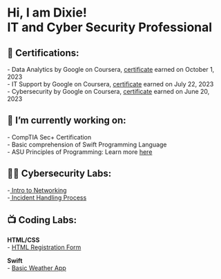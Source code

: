 <h1>Hi, I am Dixie! <br/>IT and Cyber Security Professional</h1>

<h2>🔖 Certifications:</h2>
- Data Analytics by Google on Coursera, <a href="https://coursera.org/verify/professional-cert/CKA9LKY9XSVS">certificate</a> earned on October 1, 2023
<br>
- IT Support by Google on Coursera, <a href="https://coursera.org/verify/professional-cert/HDZBBNLPRYNA">certificate</a> earned on July 22, 2023
<br>
- Cybersecurity by Google on Coursera, <a href="https://coursera.org/verify/professional-cert/V52FCP88C9H3">certificate</a> earned on June 20, 2023 

<h2>🌱 I’m currently working on:</h2>
- CompTIA Sec+ Certification <br>
- Basic comprehension of Swift Programming Language <br>
- ASU Principles of Programming: Learn more <a href="https://gostudyhall.com/courses/principles-of-programming-cse-110/">here</a>

<h2>👨‍💻 Cybersecurity Labs:</h2>
-<a href="https://academy.hackthebox.com/achievement/842257/34" target="_blank" rel="noopener noreferrer"> Intro to Networking</a>
<br>
-<a href="https://academy.hackthebox.com/achievement/842257/148)"> Incident Handling Process</a>
<br >

<h2>📺 Coding Labs:</h2>
<p><strong>HTML/CSS</strong>
<br>
  - <a href="https://github.com/DixieReed/RegistrationFormBasic">HTML Registration Form</a>
</p>

<p>
</b><strong>Swift</strong><br> - <a href="https://github.com/DixieReed/Swift_weatherApp"{:target="_blank" rel="noopener"}> Basic Weather App</a>
</p>
<!--
Here are some ideas to get you started:

- 🔭 I’m currently working on ...
- 🌱 I’m currently learning ...
- 👯 I’m looking to collaborate on ...
- 🤔 I’m looking for help with ...
- 💬 Ask me about ...
- 📫 How to reach me: ...
- 😄 Pronouns: ...
- ⚡ Fun fact: ...
-->
